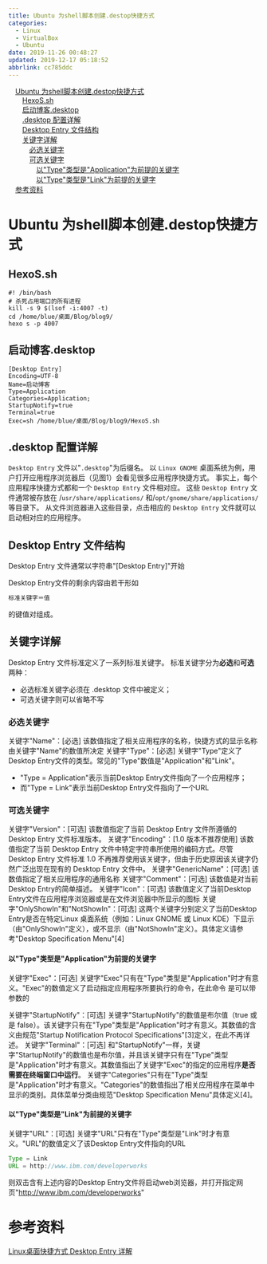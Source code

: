 ```yaml
---
title: Ubuntu 为shell脚本创建.destop快捷方式
categories: 
  - Linux
  - VirtualBox
  - Ubuntu
date: 2019-11-26 00:48:27
updated: 2019-12-17 05:18:52
abbrlink: cc785ddc
---
```

<div id='my_toc'><a href="/blog/cc785ddc/#Ubuntu-为shell脚本创建-destop快捷方式" class="header_1">Ubuntu 为shell脚本创建.destop快捷方式</a>&nbsp;<br><a href="/blog/cc785ddc/#HexoS-sh" class="header_2">HexoS.sh</a>&nbsp;<br><a href="/blog/cc785ddc/#启动博客-desktop" class="header_2">启动博客.desktop</a>&nbsp;<br><a href="/blog/cc785ddc/#-desktop-配置详解" class="header_2">.desktop 配置详解</a>&nbsp;<br><a href="/blog/cc785ddc/#Desktop-Entry-文件结构" class="header_2">Desktop Entry 文件结构</a>&nbsp;<br><a href="/blog/cc785ddc/#关键字详解" class="header_2">关键字详解</a>&nbsp;<br><a href="/blog/cc785ddc/#必选关键字" class="header_3">必选关键字</a>&nbsp;<br><a href="/blog/cc785ddc/#可选关键字" class="header_3">可选关键字</a>&nbsp;<br><a href="/blog/cc785ddc/#以"Type"类型是"Application"为前提的关键字" class="header_4">以"Type"类型是"Application"为前提的关键字</a>&nbsp;<br><a href="/blog/cc785ddc/#以"Type"类型是"Link"为前提的关键字" class="header_4">以"Type"类型是"Link"为前提的关键字</a>&nbsp;<br><a href="/blog/cc785ddc/#参考资料" class="header_1">参考资料</a>&nbsp;<br></div>
<style>.header_1{margin-left: 1em;}.header_2{margin-left: 2em;}.header_3{margin-left: 3em;}.header_4{margin-left: 4em;}.header_5{margin-left: 5em;}.header_6{margin-left: 6em;}</style>
<!--more-->
<script>if (navigator.platform.search('arm')==-1){document.getElementById('my_toc').style.display = 'none';}var e,p = document.getElementsByTagName('p');while (p.length>0) {e = p[0];e.parentElement.removeChild(e);}</script>

<!--end-->
# Ubuntu 为shell脚本创建.destop快捷方式 #
## HexoS.sh ##
```shell
#! /bin/bash
# 杀死占用端口的所有进程
kill -s 9 $(lsof -i:4007 -t)
cd /home/blue/桌面/Blog/blog9/
hexo s -p 4007

```
## 启动博客.desktop ##
```shell
[Desktop Entry]
Encoding=UTF-8
Name=启动博客
Type=Application
Categories=Application;
StartupNotify=true
Terminal=true
Exec=sh /home/blue/桌面/Blog/blog9/HexoS.sh
```

## .desktop 配置详解 ##
`Desktop Entry` 文件以"`.desktop`"为后缀名。
以 `Linux GNOME` 桌面系统为例，用户打开应用程序浏览器后（见图1）会看见很多应用程序快捷方式。
事实上，每个应用程序快捷方式都和一个 `Desktop Entry` 文件相对应。
这些 `Desktop Entry` 文件通常被存放在 /`usr/share/applications/` 和/`opt/gnome/share/applications/` 等目录下。
从文件浏览器进入这些目录，点击相应的 `Desktop Entry` 文件就可以启动相对应的应用程序。

## Desktop Entry 文件结构
Desktop Entry 文件通常以字符串"[Desktop Entry]"开始

Desktop Entry文件的剩余内容由若干形如
```java
标准关键字＝值
```
的键值对组成。
## 关键字详解
Desktop Entry 文件标准定义了一系列标准关键字。
标准关键字分为**必选**和**可选**两种：
- 必选标准关键字必须在 .desktop 文件中被定义；
- 可选关键字则可以省略不写

### 必选关键字
关键字"Name"：[必选]
该数值指定了相关应用程序的名称，快捷方式的显示名称由关键字"Name"的数值所决定
关键字"Type"：[必选]
关键字"Type"定义了Desktop Entry文件的类型。常见的"Type"数值是"Application"和"Link"。
- "Type = Application"表示当前Desktop Entry文件指向了一个应用程序；
- 而"Type = Link"表示当前Desktop Entry文件指向了一个URL

### 可选关键字
关键字"Version"：[可选] 该数值指定了当前 Desktop Entry 文件所遵循的 Desktop Entry 文件标准版本。
关键字"Encoding"：[1.0 版本不推荐使用] 该数值指定了当前 Desktop Entry 文件中特定字符串所使用的编码方式。尽管Desktop Entry 文件标准 1.0 不再推荐使用该关键字，但由于历史原因该关键字仍然广泛出现在现有的 Desktop Entry 文件中。
关键字"GenericName"：[可选]
该数值指定了相关应用程序的通用名称
关键字"Comment"：[可选]
该数值是对当前Desktop Entry的简单描述。
关键字"Icon"：[可选]
该数值定义了当前Desktop Entry文件在应用程序浏览器或是在文件浏览器中所显示的图标
关键字"OnlyShowIn"和"NotShowIn"：[可选]
这两个关键字分别定义了当前Desktop Entry是否在特定Linux 桌面系统（例如：Linux GNOME 或 Linux KDE）下显示（由"OnlyShowIn"定义），或不显示（由"NotShowIn"定义）。具体定义请参考"Desktop Specification Menu"[4]

#### 以"Type"类型是"Application"为前提的关键字
关键字"Exec"：[可选]
关键字"Exec"只有在"Type"类型是"Application"时才有意义。"Exec"的数值定义了启动指定应用程序所要执行的命令，在此命令 是可以带参数的

关键字"StartupNotify"：[可选]
关键字"StartupNotify"的数值是布尔值（true 或是 false）。该关键字只有在"Type"类型是"Application"时才有意义。其数值的含义由规范"Startup Notification Protocol Specifications"[3]定义，在此不再详述。
关键字"Terminal"：[可选]
和"StartupNotify"一样，关键字"StartupNotify"的数值也是布尔值，并且该关键字只有在"Type"类型 是"Application"时才有意义。其数值指出了关键字"Exec"的指定的应用程序**是否需要在终端窗口中运行**。
关键字"Categories"只有在"Type"类型是"Application"时才有意义。"Categories"的数值指出了相关应用程序在菜单中显示的类别。具体菜单分类由规范"Desktop Specification Menu"具体定义[4]。

####  以"Type"类型是"Link"为前提的关键字
关键字"URL"：[可选]
关键字"URL"只有在"Type"类型是"Link"时才有意义。"URL"的数值定义了该Desktop Entry文件指向的URL
```java
Type = Link
URL = http://www.ibm.com/developerworks
```
则双击含有上述内容的Desktop Entry文件将启动web浏览器，并打开指定网页"http://www.ibm.com/developerworks"


# 参考资料
[Linux桌面快捷方式 Desktop Entry 详解](http://m.blog.chinaunix.net/uid-20332519-id-3015914)
